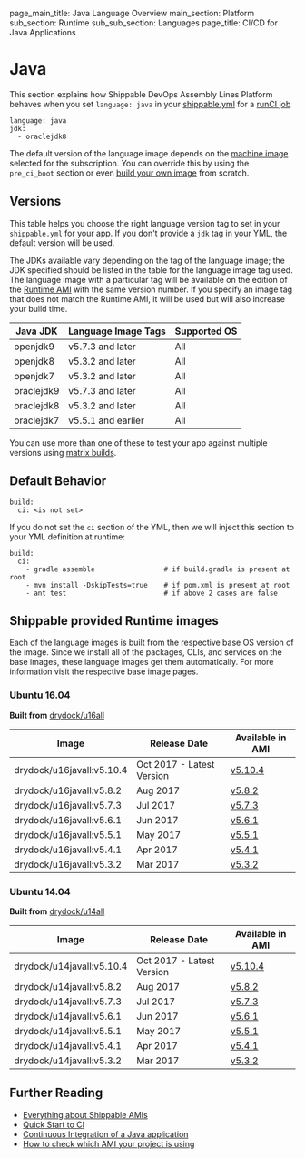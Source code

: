page_main_title: Java Language Overview
main_section: Platform
sub_section: Runtime
sub_sub_section: Languages
page_title: CI/CD for Java Applications

# Java
This section explains how Shippable DevOps Assembly Lines Platform behaves when you set `language: java` in your [shippable.yml](/platform/tutorial/workflow/shippable-yml) for a [runCI job](/platform/workflow/job/runci)

```
language: java
jdk:
  - oraclejdk8
```

The default version of the language image depends on the [machine image](/platform/tutorial/runtime/ami-overview/) selected for the subscription. You can override this by using the `pre_ci_boot` section or even [build your own image](/ci/custom-docker-image) from scratch.

<a name="versions"></a>
## Versions
This table helps you choose the right language version tag to set in your `shippable.yml` for your app. If you don't provide a `jdk` tag in your YML, the default version will be used.

The JDKs available vary depending on the tag of the language image; the JDK specified should be listed in the table for the language image tag used. The language image with a particular tag will be available on the edition of the [Runtime AMI](/platform/tutorial/runtime/ami-overview) with the same version number. If you specify an image tag that does not match the Runtime AMI, it will be used but will also increase your build time.

| Java JDK  |  Language Image Tags  | Supported OS
|-----------|-----------------------|-----------
|openjdk9   |   v5.7.3 and later    |  All
|openjdk8   |   v5.3.2 and later    |  All
|openjdk7   |   v5.3.2 and later    |  All
|oraclejdk9 |   v5.7.3 and later    |  All
|oraclejdk8 |   v5.3.2 and later    |  All
|oraclejdk7 |   v5.5.1 and earlier  |  All

You can use more than one of these to test your app against multiple versions using [matrix builds](/ci/matrix-builds).

## Default Behavior

```
build:
  ci: <is not set>
```

If you do not set the `ci` section of the YML, then we will inject this section to your YML definition at runtime:

```
build:
  ci:
    - gradle assemble                 # if build.gradle is present at root
    - mvn install -DskipTests=true    # if pom.xml is present at root
    - ant test                        # if above 2 cases are false
```

## Shippable provided Runtime images
Each of the language images is built from the respective base OS version of the image. Since we install all of the packages, CLIs, and services on the base images, these language images get them automatically. For more information visit the respective base image pages.

### Ubuntu 16.04

**Built from** [drydock/u16all](/platform/runtime/os/ubuntu16)

|Image| Release Date |Available in AMI |
|----------|------------|-----|
drydock/u16javall:v5.10.4  | Oct 2017 - Latest Version | [v5.10.4](/platform/tutorial/runtime/ami-v5104)
drydock/u16javall:v5.8.2  | Aug 2017  | [v5.8.2](/platform/tutorial/runtime/ami-v582)
drydock/u16javall:v5.7.3  | Jul 2017  | [v5.7.3](/platform/tutorial/runtime/ami-v573)
drydock/u16javall:v5.6.1  | Jun 2017  | [v5.6.1](/platform/tutorial/runtime/ami-v561)
drydock/u16javall:v5.5.1  | May 2017  | [v5.5.1](/platform/tutorial/runtime/ami-v551)
drydock/u16javall:v5.4.1  | Apr 2017  | [v5.4.1](/platform/tutorial/runtime/ami-v541)
drydock/u16javall:v5.3.2  | Mar 2017  | [v5.3.2](/platform/tutorial/runtime/ami-v532)

### Ubuntu 14.04

**Built from** [drydock/u14all](/platform/runtime/os/ubuntu14)

|Image| Release Date |Available in AMI |
|----------|------------|-----|
drydock/u14javall:v5.10.4  | Oct 2017 - Latest Version | [v5.10.4](/platform/tutorial/runtime/ami-v5104)
drydock/u14javall:v5.8.2  | Aug 2017  | [v5.8.2](/platform/tutorial/runtime/ami-v582)
drydock/u14javall:v5.7.3  | Jul 2017  | [v5.7.3](/platform/tutorial/runtime/ami-v573)
drydock/u14javall:v5.6.1  | Jun 2017  | [v5.6.1](/platform/tutorial/runtime/ami-v561)
drydock/u14javall:v5.5.1  | May 2017  | [v5.5.1](/platform/tutorial/runtime/ami-v551)
drydock/u14javall:v5.4.1  | Apr 2017  | [v5.4.1](/platform/tutorial/runtime/ami-v541)
drydock/u14javall:v5.3.2  | Mar 2017  | [v5.3.2](/platform/tutorial/runtime/ami-v532)

## Further Reading
* [Everything about Shippable AMIs](/platform/tutorial/runtime/ami-overview)
* [Quick Start to CI](/getting-started/ci-sample)
* [Continuous Integration of a Java application](/ci/java-continuous-integration)
* [How to check which AMI your project is using](/platform/tutorial/runtime/ami-overview/#viewing-subscription-machine-image)
